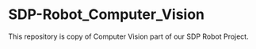 # SDP-Robot_Computer_Vision
This repository is copy of Computer Vision part of our SDP Robot Project.

